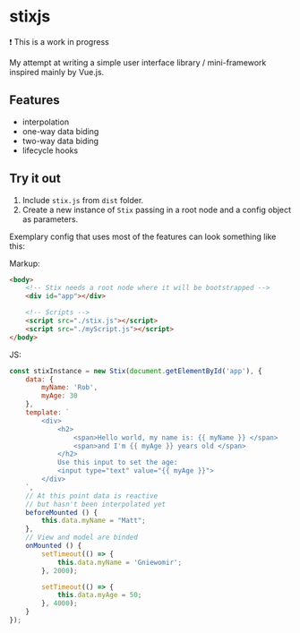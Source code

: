 # stixjs
:exclamation: This is a work in progress

My attempt at writing a simple user interface library / mini-framework inspired mainly by Vue.js.

## Features
- interpolation
- one-way data biding
- two-way data biding
- lifecycle hooks

## Try it out
1. Include ```stix.js``` from ```dist``` folder.
2. Create a new instance of ```Stix``` passing in a root node and a config object as parameters.

Exemplary config that uses most of the features can look something like this:

Markup:
```html
<body>
    <!-- Stix needs a root node where it will be bootstrapped -->
    <div id="app"></div>

    <!-- Scripts -->
    <script src="./stix.js"></script>
    <script src="./myScript.js"></script>
</body>
```

JS:
```js
const stixInstance = new Stix(document.getElementById('app'), {
    data: {
        myName: 'Rob',
        myAge: 30
    },
    template: `
        <div> 
            <h2>
                <span>Hello world, my name is: {{ myName }} </span>
                <span>and I'm {{ myAge }} years old </span>
            </h2>
            Use this input to set the age:
            <input type="text" value="{{ myAge }}">
        </div>
    `,
    // At this point data is reactive
    // but hasn't been interpolated yet
    beforeMounted () {
        this.data.myName = "Matt";
    },
    // View and model are binded
    onMounted () {
        setTimeout(() => {
            this.data.myName = 'Gniewomir';
        }, 2000);

        setTimeout(() => {
            this.data.myAge = 50;
        }, 4000);
    }
});
```